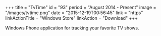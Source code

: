 +++
title = "TvTime"
id = "93"
period = "August 2014 - Present"
image = "/images/tvtime.png"
date = "2015-12-19T00:56:45"
link = "https"
linkActionTitle = "Windows Store"
linkAction = "Download"
+++

Windows Phone application for tracking your favorite TV shows.
